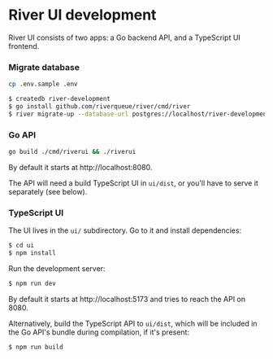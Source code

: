 # River UI development

River UI consists of two apps: a Go backend API, and a TypeScript UI frontend.

### Migrate database

```sh
cp .env.sample .env
```

```sh
$ createdb river-development
$ go install github.com/riverqueue/river/cmd/river
$ river migrate-up --database-url postgres://localhost/river-development
```

### Go API

```sh
go build ./cmd/riverui && ./riverui
```

By default it starts at http://localhost:8080.

The API will need a build TypeScript UI in `ui/dist`, or you'll have to serve it separately (see below).

### TypeScript UI

The UI lives in the `ui/` subdirectory. Go to it and install dependencies:

```sh
$ cd ui
$ npm install
```

Run the development server:

```sh
$ npm run dev
```

By default it starts at http://localhost:5173 and tries to reach the API on 8080.

Alternatively, build the TypeScript API to `ui/dist`, which will be included in the Go API's bundle during compilation, if it's present:

```sh
$ npm run build
```
